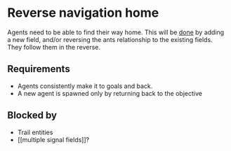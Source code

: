 
# Reverse navigation home

Agents need to be able to find their way home. This will be [done](../done.md) by adding a new field, and/or reversing the ants relationship to the existing fields. 
They follow them in the reverse.

## Requirements

- Agents consistently make it to goals and back.
- A new agent is spawned only by returning back to the objective

## Blocked by

- Trail entities
- [[multiple signal fields]]?
